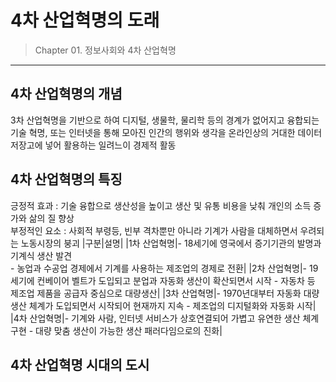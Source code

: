  # 4차 산업혁명의 도래
 
 > Chapter 01. 정보사회와 4차 산업혁명
 ***
 ## 4차 산업혁명의 개념
 3차 산업혁명을 기반으로 하여 디지털, 생물학, 물리학 등의 경계가 없어지고 융합되는 기술 혁명,
 또는 인터넷을 통해 모아진 인간의 행위와 생각을 온라인상의 거대한 데이터 저장고에 넣어 활용하는 일려느이 경제적 활동 
 ## 4차 산업혁명의 특징
 긍정적 효과 : 기술 융합으로 생산성을 높이고 생산 및 유통 비용을 낮춰 개인의 소득 증가와 삶의 질 향상<br>
 부정적인 요소 : 사회적 부령등, 빈부 격차뿐만 아니라 기계가 사람을 대체하면서 우려되는 노동시장의 붕괴
 |구분|설명|
 |1차 산업혁명|- 18세기에 영국에서 증기기관의 발명과 기계식 생산 발견<br>- 농업과 수공업 경제에서 기계를 사용하는 제조업의 경제로 전환|
 |2차 산업혁명|- 19세기에 컨베이어 벨트가 도입되고 분업과 자동화 생산이 확산되면서 시작 - 자동차 등 제조업 제품을 공급자 중심으로 대량생산|
 |3차 산업혁명|- 1970년대부터 자동화 대량생산 체계가 도입되면서 시작되어 현재까지 지속 - 제조업의 디지털화와 자동화 시작|
 |4차 산업혁명|- 기계와 사람, 인터넷 서비스가 상호연결되어 가볍고 유연한 생산 체계 구현 - 대량 맞춤 생산이 가능한 생산 패러다임으로의 진화|
 ## 4차 산업혁명 시대의 도시
 
